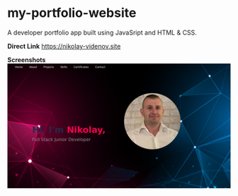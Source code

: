 # my-portfolio-website
A developer portfolio app built using JavaSript and HTML & CSS.

**Direct Link**
https://nikolay-videnov.site

**Screenshots**
<img src="https://github.com/niki-9011/My-Portfolio/blob/main/images/portfolio.png"/>
